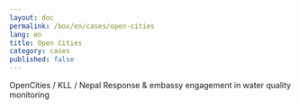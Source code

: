 ```yaml
---
layout: doc
permalink: /box/en/cases/open-cities
lang: en
title: Open Cities
category: cases
published: false
---
```


OpenCities / KLL / Nepal Response & embassy engagement in water quality monitoring
